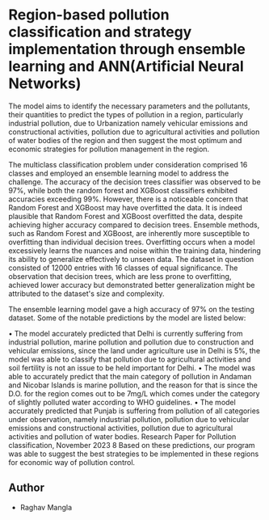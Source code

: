 
# Region-based pollution classification and strategy implementation through ensemble learning and ANN(Artificial Neural Networks)

The model aims to identify the necessary
parameters and the pollutants, their quantities to predict the
types of pollution in a region, particularly industrial pollution,
due to
Urbanization namely vehicular emissions and constructional
activities, pollution due to agricultural activities and pollution
of water bodies of the region and then suggest the most optimum and economic
strategies for pollution management in the region.

The multiclass classification problem under consideration
comprised 16 classes and employed an ensemble learning model
to address the challenge. The accuracy of the decision trees
classifier was observed to be 97%, while both the random forest
and XGBoost classifiers exhibited accuracies exceeding 99%.
However, there is a noticeable concern that Random Forest and
XGBoost may have overfitted the data.
It is indeed plausible that Random Forest and XGBoost overfitted
the data, despite achieving higher accuracy compared to decision
trees. Ensemble methods, such as Random Forest and XGBoost,
are inherently more susceptible to overfitting than individual
decision trees. Overfitting occurs when a model excessively learns
the nuances and noise within the training data, hindering its ability
to generalize effectively to unseen data.
The dataset in question consisted of 12000 entries with 16 classes
of equal significance. The observation that decision trees, which
are less prone to overfitting, achieved lower accuracy but
demonstrated better generalization might be attributed to the
dataset's size and complexity.

The ensemble learning model gave a high accuracy of 97%
on the testing dataset. Some of the notable predictions by
the model are listed below:

• The model accurately predicted that Delhi is currently
suffering from industrial pollution, marine pollution and
pollution due to construction and vehicular emissions,
since the land under agriculture use in Delhi is 5%, the
model was able to classify that pollution due to
agricultural activities and soil fertility is not an issue to
be held important for Delhi.
• The model was able to accurately predict that the main
category of pollution in Andaman and Nicobar Islands is
marine pollution, and the reason for that is since the D.O.
for the region comes out to be 7mg/L which comes under
the category of slightly polluted water according to WHO
guidelines.
• The model accurately predicted that Punjab is suffering
from pollution of all categories under observation,
namely industrial pollution, pollution due to vehicular
emissions and constructional activities, pollution due to
agricultural activities and pollution of water bodies.
Research Paper for Pollution classification, November 2023 8
Based on these predictions, our program was able to
suggest the best strategies to be implemented in these
regions for economic way of pollution control.




## Author

- Raghav Mangla

